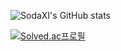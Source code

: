 
![SodaXI's GitHub stats](https://github-readme-stats.vercel.app/api?username=SodaXI&show_icons=true&theme=radical)

[![Solved.ac프로필](http://mazassumnida.wtf/api/v2/generate_badge?boj=mrtime)](https://solved.ac/mrtime)
<!--
**SodaXI/SodaXI** is a ✨ _special_ ✨ repository because its `README.md` (this file) appears on your GitHub profile.

Here are some ideas to get you started:

- 🔭 I’m currently working on ...
- 🌱 I’m currently learning ...
- 👯 I’m looking to collaborate on ...
- 🤔 I’m looking for help with ...
- 💬 Ask me about ...
- 📫 How to reach me: ...
- 😄 Pronouns: ...
- ⚡ Fun fact: ...
-->
